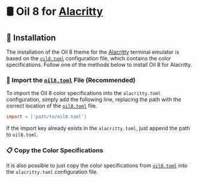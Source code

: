 # 🛢️ Oil 8 for [Alacritty]

## 🎨 Installation

The installation of the Oil 8 theme for the [Alacritty] terminal emulator is
based on the [`oil8.toml`] configuration file, which contains the color
specifications. Follow one of the methods below to install Oil 8 for Alacritty.

### 🔗 Import the [`oil8.toml`] File (Recommended)

To import the Oil 8 color specifications into the `alacritty.toml`
configuration, simply add the following line, replacing the path with the
correct location of the [`oil8.toml`](oil8.toml) file.

```toml
import = ['path/to/oil8.toml']
```

If the import key already exists in the `alacritty.toml`, just append the path
to `oil8.toml`.

### 📋 Copy the Color Specifications

It is also possible to just copy the color specifications from [`oil8.toml`]
into the `alacritty.toml` configuration file.

[Alacritty]: https://alacritty.org/
[`oil8.toml`]: oil8.toml
